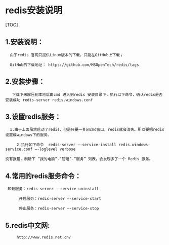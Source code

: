 # redis安装说明

[TOC]

## 1.安装说明：

```
  由于redis 官网只提供Linux版本的下载，只能在GitHub上下载；

  GitHub的下载地址： https://github.com/MSOpenTech/redis/tags

```

## 2.安装步骤：

```
   下载下来解压到本地后由cmd 进入到redis 安装目录下，执行以下命令，确认redis是否安装成功 redis-server redis.windows.conf
```

## 3.设置redis服务：

```
  1.由于上面虽然启动了redis，但是只要一关闭cmd窗口，redis就会消失。所以要把redis设置成windows下的服务。

     2.执行如下命令  redis-server –-service-install redis.windows-service.conf –-loglevel verbose 

没有报错，刷新下 “我的电脑”-“管理”-“服务” 列表，会发现多了一个 Redis 服务。

```

## 4.常用的redis服务命令：

```
 卸载服务：redis-server –-service-uninstall

      开启服务：redis-server –-service-start

      停止服务：redis-server –-service-stop

```

##  5.redis中文网:  

```http
     http://www.redis.net.cn/
```

